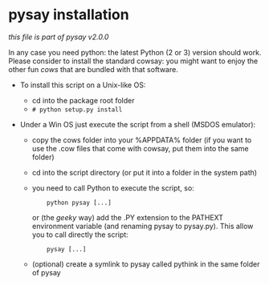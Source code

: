  pysay installation
====================
_this file is part of pysay v2.0.0_

In any case you need python: the latest Python (2 or 3) version should work.
Please consider to install the standard cowsay: you might want to enjoy the
other fun *cows* that are bundled with that software.

* To install this script on a Unix-like OS:

   - cd into the package root folder
   - `# python setup.py install`

* Under a Win OS just execute the script from a shell (MSDOS emulator):

   - copy the cows folder into your %APPDATA% folder (if you want to use the
     .cow files that come with cowsay, put them into the same folder)
   - cd into the script directory (or put it into a folder in the system path)
   - you need to call Python to execute the script, so:

             python pysay [...]

     or (the *geeky* way) add the .PY extension to the PATHEXT environment
     variable (and renaming pysay to pysay.py). This allow you to call directly
     the script:

             pysay [...]

   - (optional) create a symlink to pysay called pythink in the same folder of
     pysay

